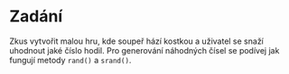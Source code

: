 # Zadání
Zkus vytvořit malou hru, kde soupeř hází kostkou a uživatel se snaží uhodnout jaké číslo hodil. 
Pro generování náhodných čísel se podívej jak fungují metody ```rand()``` a ```srand()```.
